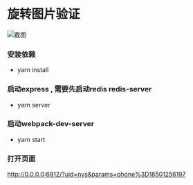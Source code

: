 # 旋转图片验证
![截图](https://samesex.oss-cn-shenzhen.aliyuncs.com/spin-vcode.png?x-oss-process=image/resize,w_300)
### 安装依赖
* yarn install
### 启动express , 需要先启动redis redis-server
* yarn server 
### 启动webpack-dev-server
* yarn start 
### 打开页面
http://0.0.0.0:6912/?uid=nys&params=phone%3D18501256197
